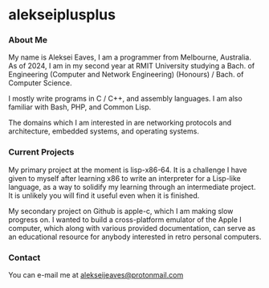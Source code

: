 # alekseiplusplus

### About Me

My name is Aleksei Eaves, I am a programmer from Melbourne, Australia. As of 2024, I am in my second year at RMIT University studying a Bach. of Engineering (Computer and Network Engineering) (Honours) / Bach. of Computer Science.

I mostly write programs in C / C++, and assembly languages. I am also familiar with Bash, PHP, and Common Lisp.

The domains which I am interested in are networking protocols and architecture, embedded systems, and operating systems.

### Current Projects

My primary project at the moment is lisp-x86-64. It is a challenge I have given to myself after learning x86 to write an interpreter for a Lisp-like language, as a way to solidify my learning through an intermediate project. It is unlikely you will find it useful even when it is finished.

My secondary project on Github is apple-c, which I am making slow progress on. I wanted to build a cross-platform emulator of the Apple I computer, which along with various provided documentation, can serve as an educational resource for anybody interested in retro personal computers.

### Contact

You can e-mail me at [alekseijeaves@protonmail.com](mailto:alekseijeaves@protonmail.com)
